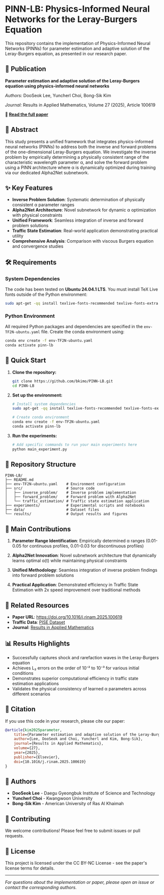# PINN-LB: Physics-Informed Neural Networks for the Leray-Burgers Equation

This repository contains the implementation of Physics-Informed Neural Networks (PINNs) for parameter estimation and adaptive solution of the Leray-Burgers equation, as presented in our research paper.

## 📄 Publication

**Parameter estimation and adaptive solution of the Leray-Burgers equation using physics-informed neural networks**

*Authors:* DooSeok Lee, Yuncherl Choi, Bong-Sik Kim

*Journal:* Results in Applied Mathematics, Volume 27 (2025), Article 100619

**📖 [Read the full paper](https://www.sciencedirect.com/science/article/pii/S2590037425000834?via%3Dihub)**

## 🔬 Abstract

This study presents a unified framework that integrates physics-informed neural networks (PINNs) to address both the inverse and forward problems of the one-dimensional Leray-Burgers equation. We investigate the inverse problem by empirically determining a physically consistent range of the characteristic wavelength parameter α, and solve the forward problem using a PINN architecture where α is dynamically optimized during training via our dedicated Alpha2Net subnetwork.

## ✨ Key Features

- **Inverse Problem Solution**: Systematic determination of physically consistent α parameter ranges
- **Alpha2Net Architecture**: Novel subnetwork for dynamic α optimization with physical constraints  
- **Unified Framework**: Seamless integration of inverse and forward problem solutions
- **Traffic State Estimation**: Real-world application demonstrating practical utility
- **Comprehensive Analysis**: Comparison with viscous Burgers equation and convergence studies

## 🛠️ Requirements

### System Dependencies
The code has been tested on **Ubuntu 24.04.1 LTS**. You must install TeX Live fonts outside of the Python environment:

```bash
sudo apt-get -qq install texlive-fonts-recommended texlive-fonts-extra cm-super dvipng
```

### Python Environment
All required Python packages and dependencies are specified in the `env-TF2N-ubuntu.yaml` file. Create the conda environment using:

```bash
conda env create -f env-TF2N-ubuntu.yaml
conda activate pinn-lb
```

## 🚀 Quick Start

1. **Clone the repository:**
   ```bash
   git clone https://github.com/bkimo/PINN-LB.git
   cd PINN-LB
   ```

2. **Set up the environment:**
   ```bash
   # Install system dependencies
   sudo apt-get -qq install texlive-fonts-recommended texlive-fonts-extra cm-super dvipng
   
   # Create conda environment
   conda env create -f env-TF2N-ubuntu.yaml
   conda activate pinn-lb
   ```

3. **Run the experiments:**
   ```bash
   # Add specific commands to run your main experiments here
   python main_experiment.py
   ```

## 📁 Repository Structure

```
PINN-LB/
├── README.md
├── env-TF2N-ubuntu.yaml    # Environment configuration
├── src/                    # Source code
│   ├── inverse_problem/    # Inverse problem implementation
│   ├── forward_problem/    # Forward problem with Alpha2Net
│   └── traffic_estimation/ # Traffic state estimation application
├── experiments/            # Experimental scripts and notebooks
├── data/                   # Dataset files
└── results/                # Output results and figures
```

## 🎯 Main Contributions

1. **Parameter Range Identification**: Empirically determined α ranges (0.01-0.05 for continuous profiles, 0.01-0.03 for discontinuous profiles)

2. **Alpha2Net Innovation**: Novel subnetwork architecture that dynamically learns optimal α(t) while maintaining physical constraints

3. **Unified Methodology**: Seamless integration of inverse problem findings into forward problem solutions

4. **Practical Application**: Demonstrated efficiency in Traffic State Estimation with 2x speed improvement over traditional methods

## 🔗 Related Resources

- **Paper URL**: https://doi.org/10.1016/j.rinam.2025.100619
- **Traffic Data**: [PISE Dataset](https://github.com/arjhuang/pise)
- **Journal**: [Results in Applied Mathematics](https://www.journals.elsevier.com/results-in-applied-mathematics)

## 📊 Results Highlights

- Successfully captures shock and rarefaction waves in the Leray-Burgers equation
- Achieves L₂ errors on the order of 10⁻² to 10⁻³ for various initial conditions
- Demonstrates superior computational efficiency in traffic state estimation applications
- Validates the physical consistency of learned α parameters across different scenarios

## 📝 Citation

If you use this code in your research, please cite our paper:

```bibtex
@article{kim2025parameter,
    title={Parameter estimation and adaptive solution of the Leray-Burgers equation using physics-informed neural networks},
    author={Lee, DooSeok and Choi, Yuncherl and Kim, Bong-Sik},
    journal={Results in Applied Mathematics},
    volume={27},
    year={2025},
    publisher={Elsevier},
    doi={10.1016/j.rinam.2025.100619}
}
```

## 👥 Authors

- **DooSeok Lee** - Daegu Gyeongbuk Institute of Science and Technology
- **Yuncherl Choi** - Kwangwoon University  
- **Bong-Sik Kim** - American University of Ras Al Khaimah

## 🤝 Contributing

We welcome contributions! Please feel free to submit issues or pull requests.

## 📄 License

This project is licensed under the CC BY-NC License - see the paper's license terms for details.

---

*For questions about the implementation or paper, please open an issue or contact the corresponding authors.*